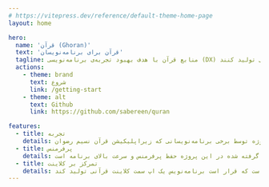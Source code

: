```yaml
---
# https://vitepress.dev/reference/default-theme-home-page
layout: home

hero:
  name: 'قرآن (Ghoran)'
  text: 'قرآن برای برنامه‌نویسان'
  tagline: منابع قرآن با هدف بهبود تجربه‌ی برنامه‌نویسی (DX) برای کسانی که می‌خواهند وب‌اپلیکیشن‌های قرآنی تولید کنند.
  actions:
    - theme: brand
      text: شروع
      link: /getting-start
    - theme: alt
      text: Github
      link: https://github.com/sabereen/quran

features:
  - title: تجربه
    details: این پروژه توسط برخی برنامه‌نویسانی که زیراپلیکیشن قرآن نسیم رضوان (https://app.nasimrezvan.com/quran) تولید شده است.
  - title: پرفرمنس
    details: یکی از اصول اساسی در نظر گرفته شده در این پروژه حفظ پرفرمنس و سرعت بالای برنامه است.
  - title: تمرکز بر کلاینت
    details: این پروژه به جای سرور، روی کلاینت تمرکز می‌کند و این طور در نظر گرفته است که قرار است برنامه‌نویس یک اپ سمت کلاینت قرآنی تولید کند.
---
```

